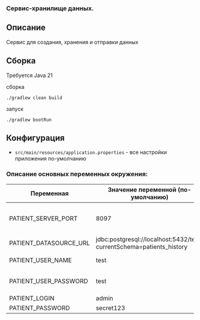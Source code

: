 ### Сервис-хранилище данных.

## Описание

Сервис для создания, хранения и отправки данных

## Сборка

Требуется Java 21

сборка
```shell script
./gradlew clean build
```

запуск
```shell script
./gradlew bootRun
```


## Конфигурация

- `src/main/resources/application.properties` - все настройки приложения по-умолчанию

### Описание основных переменных окружения:

| Переменная               | Значение переменной (по-умолчанию)                                   | Описание                            |
|--------------------------|----------------------------------------------------------------------|-------------------------------------|
| PATIENT_SERVER_PORT      | 8097                                                                 | Порт, на котором поднимается сервис |
| PATIENT_DATASOURCE_URL   | jdbc:postgresql://localhost:5432/test?currentSchema=patients_history | Урл схемы в БД                      |
| PATIENT_USER_NAME        | test                                                                 | Пользователь бд                     |
| PATIENT_USER_PASSWORD    | test                                                                 | Пароль пользователя БД              |
| PATIENT_LOGIN            | admin                                                                | Логин                               |
| PATIENT_PASSWORD         | secret123                                                            | Пароль                              |
